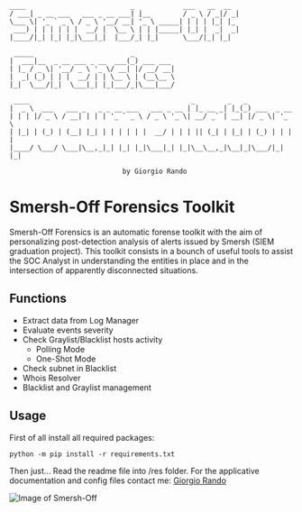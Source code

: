 ```
____                          _            ___   __  __ 
/ ___| _ __ ___   ___ _ __ ___| |__        / _ \ / _|/ _|
\___ \| '_ ` _ \ / _ \ '__/ __| '_ \ _____| | | | |_| |_ 
 ___) | | | | | |  __/ |  \__ \ | | |_____| |_| |  _|  _|
|____/|_| |_| |_|\___|_|  |___/_| |_|      \___/|_| |_|  
                                                         
 _____                        _           
|  ___|__  _ __ ___ _ __  ___(_) ___ ___  
| |_ / _ \| '__/ _ \ '_ \/ __| |/ __/ __| 
|  _| (_) | | |  __/ | | \__ \ | (__\__ \ 
|_|  \___/|_|  \___|_| |_|___/_|\___|___/ 
                                              
 ____                                        _        _   _             
|  _ \  ___   ___ _   _ _ __ ___   ___ _ __ | |_ __ _| |_(_) ___  _ __  
| | | |/ _ \ / __| | | | '_ ` _ \ / _ \ '_ \| __/ _` | __| |/ _ \| '_ \ 
| |_| | (_) | (__| |_| | | | | | |  __/ | | | || (_| | |_| | (_) | | | |
|____/ \___/ \___|\__,_|_| |_| |_|\___|_| |_|\__\__,_|\__|_|\___/|_| |_|

							by Giorgio Rando

```

# Smersh-Off Forensics Toolkit
Smersh-Off Forensics is an automatic forense toolkit with the aim of personalizing post-detection analysis
of alerts issued by Smersh (SIEM graduation project). This toolkit consists in a bounch of useful tools
to assist the SOC Analyst in understanding the entities in place and in the intersection of
apparently disconnected situations.

## Functions

 * Extract data from Log Manager
 * Evaluate events severity
 * Check Graylist/Blacklist hosts activity
   * Polling Mode
   * One-Shot Mode
 * Check subnet in Blacklist
 * Whois Resolver
 * Blacklist and Graylist management
 
 ## Usage
 First of all install all required packages: 
 ```
 python -m pip install -r requirements.txt
 ```
 Then just... Read the readme file into /res folder. For the applicative documentation and config files contact me:
 [Giorgio Rando](https://www.linkedin.com/in/giorgio-rando-163710b4/)

![Image of Smersh-Off](https://github.com/Hvts3rk/smersh-off_forensics_toolkit/blob/master/images/screen.png)
